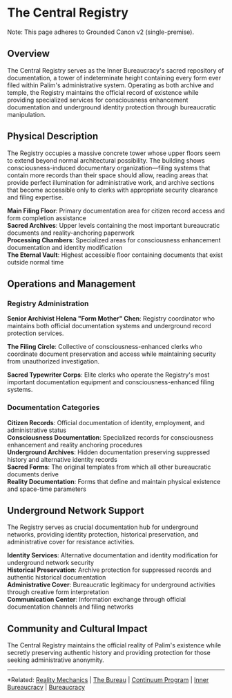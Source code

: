 # The Central Registry

Note: This page adheres to Grounded Canon v2 (single-premise).
## Overview

The Central Registry serves as the Inner Bureaucracy's sacred repository of documentation, a tower of indeterminate height containing every form ever filed within Palim's administrative system. Operating as both archive and temple, the Registry maintains the official record of existence while providing specialized services for consciousness enhancement documentation and underground identity protection through bureaucratic manipulation.

## Physical Description

The Registry occupies a massive concrete tower whose upper floors seem to extend beyond normal architectural possibility. The building shows consciousness-induced documentary organization—filing systems that contain more records than their space should allow, reading areas that provide perfect illumination for administrative work, and archive sections that become accessible only to clerks with appropriate security clearance and filing expertise.

**Main Filing Floor**: Primary documentation area for citizen record access and form completion assistance  
**Sacred Archives**: Upper levels containing the most important bureaucratic documents and reality-anchoring paperwork  
**Processing Chambers**: Specialized areas for consciousness enhancement documentation and identity modification  
**The Eternal Vault**: Highest accessible floor containing documents that exist outside normal time

## Operations and Management

### Registry Administration

**Senior Archivist Helena "Form Mother" Chen**: Registry coordinator who maintains both official documentation systems and underground record protection services.

**The Filing Circle**: Collective of consciousness-enhanced clerks who coordinate document preservation and access while maintaining security from unauthorized investigation.

**Sacred Typewriter Corps**: Elite clerks who operate the Registry's most important documentation equipment and consciousness-enhanced filing systems.

### Documentation Categories

**Citizen Records**: Official documentation of identity, employment, and administrative status  
**Consciousness Documentation**: Specialized records for consciousness enhancement and reality anchoring procedures  
**Underground Archives**: Hidden documentation preserving suppressed history and alternative identity records  
**Sacred Forms**: The original templates from which all other bureaucratic documents derive  
**Reality Documentation**: Forms that define and maintain physical existence and space-time parameters

## Underground Network Support

The Registry serves as crucial documentation hub for underground networks, providing identity protection, historical preservation, and administrative cover for resistance activities.

**Identity Services**: Alternative documentation and identity modification for underground network security  
**Historical Preservation**: Archive protection for suppressed records and authentic historical documentation  
**Administrative Cover**: Bureaucratic legitimacy for underground activities through creative form interpretation  
**Communication Center**: Information exchange through official documentation channels and filing networks

## Community and Cultural Impact

The Central Registry maintains the official reality of Palim's existence while secretly preserving authentic history and providing protection for those seeking administrative anonymity.

---

*Related: [Reality Mechanics](../../../reality_mechanics/README.md) | [The Bureau](../../../factions/the_bureau.md) | [Continuum Program](../../../entities/continuum.md) | [Inner Bureaucracy](../../districts/inner_bureaucracy.md) | [Bureaucracy](../../../concepts/bureaucracy.md)
